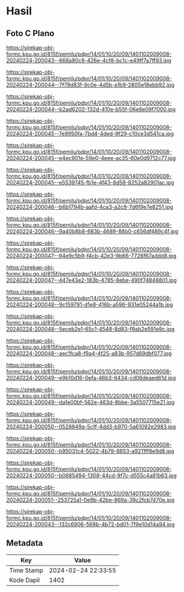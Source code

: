 # Hasil

## Foto C Plano

https://sirekap-obj-formc.kpu.go.id/815f/pemilu/pdpr/14/01/10/20/09/1401102009008-20240224-200043--668a80c8-426e-4cf8-bc1c-e49ff7a7ff93.jpg

https://sirekap-obj-formc.kpu.go.id/815f/pemilu/pdpr/14/01/10/20/09/1401102009008-20240224-200044--7f79d83f-9c0e-4d5b-a1b9-2805e18ebb92.jpg

https://sirekap-obj-formc.kpu.go.id/815f/pemilu/pdpr/14/01/10/20/09/1401102009008-20240224-200044--b2ad6202-132d-410e-b55f-06e6e09f7000.jpg

https://sirekap-obj-formc.kpu.go.id/815f/pemilu/pdpr/14/01/10/20/09/1401102009008-20240224-200045--7e9950fa-7bd4-4ded-9f29-c10ce3d541ca.jpg

https://sirekap-obj-formc.kpu.go.id/815f/pemilu/pdpr/14/01/10/20/09/1401102009008-20240224-200045--e4ec901e-59e0-4eee-ac35-60e0d9712c77.jpg

https://sirekap-obj-formc.kpu.go.id/815f/pemilu/pdpr/14/01/10/20/09/1401102009008-20240224-200045--e5539745-fb1e-4f43-8d58-8252a82901ac.jpg

https://sirekap-obj-formc.kpu.go.id/815f/pemilu/pdpr/14/01/10/20/09/1401102009008-20240224-200046--b6b1794b-aafd-4ca3-a2c9-7d6f9e7e8251.jpg

https://sirekap-obj-formc.kpu.go.id/815f/pemilu/pdpr/14/01/10/20/09/1401102009008-20240224-200046--9a40b8b8-683b-4689-88b0-c656df489c4f.jpg

https://sirekap-obj-formc.kpu.go.id/815f/pemilu/pdpr/14/01/10/20/09/1401102009008-20240224-200047--94e9c5b9-f4cb-42e3-9b66-7726f67addd8.jpg

https://sirekap-obj-formc.kpu.go.id/815f/pemilu/pdpr/14/01/10/20/09/1401102009008-20240224-200047--447e43e2-183b-4785-8ebe-490f74848801.jpg

https://sirekap-obj-formc.kpu.go.id/815f/pemilu/pdpr/14/01/10/20/09/1401102009008-20240224-200048--9c159791-d1e8-416b-a596-931e05244a1b.jpg

https://sirekap-obj-formc.kpu.go.id/815f/pemilu/pdpr/14/01/10/20/09/1401102009008-20240224-200048--5eceb2e1-65c1-4548-8d83-f9ab2e591e9c.jpg

https://sirekap-obj-formc.kpu.go.id/815f/pemilu/pdpr/14/01/10/20/09/1401102009008-20240224-200048--aec1fca8-f9a4-4f25-a83b-957d69dbf077.jpg

https://sirekap-obj-formc.kpu.go.id/815f/pemilu/pdpr/14/01/10/20/09/1401102009008-20240224-200049--e9b10d16-0efa-46b3-8434-cd06deaed61d.jpg

https://sirekap-obj-formc.kpu.go.id/815f/pemilu/pdpr/14/01/10/20/09/1401102009008-20240224-200049--da1e00bf-562e-463d-8bbe-3a5507715e21.jpg

https://sirekap-obj-formc.kpu.go.id/815f/pemilu/pdpr/14/01/10/20/09/1401102009008-20240224-200050--0528849a-5cff-4dd3-b970-5a61092e2983.jpg

https://sirekap-obj-formc.kpu.go.id/815f/pemilu/pdpr/14/01/10/20/09/1401102009008-20240224-200050--b95031c4-5022-4b79-8853-a9211ff8e9d8.jpg

https://sirekap-obj-formc.kpu.go.id/815f/pemilu/pdpr/14/01/10/20/09/1401102009008-20240224-200050--b0685494-1308-44cd-9f7c-d555c4a81b63.jpg

https://sirekap-obj-formc.kpu.go.id/815f/pemilu/pdpr/14/01/10/20/09/1401102009008-20240224-200051--253725a1-0e9b-42be-869a-39c2fcb7470e.jpg

https://sirekap-obj-formc.kpu.go.id/815f/pemilu/pdpr/14/01/10/20/09/1401102009008-20240224-200043--132c6906-568b-4b72-bd01-7f9e10d14a94.jpg


## Metadata

| Key        | Value               |
| ---------- | ------------------- |
| Time Stamp | 2024-02-24 22:33:55 |
| Kode Dapil | 1402                |



